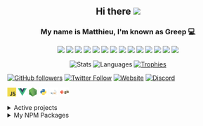 <div align="center">
  
## Hi there <img src="https://media.giphy.com/media/hvRJCLFzcasrR4ia7z/giphy.gif" width="25px">

### My name is Matthieu, I'm known as Greep 💻
  
<img src="https://img.shields.io/badge/node.js%20-%2343853D.svg?&style=for-the-badge&logo=node.js&logoColor=white"/>
<img src="https://img.shields.io/badge/javascript%20-%23323330.svg?&style=for-the-badge&logo=javascript&logoColor=%23F7DF1E"/>
<img src="https://img.shields.io/badge/openplanet%20-ff3399.svg?&style=for-the-badge"/>
<img src="https://img.shields.io/badge/vue.js%20-%23323330.svg?&style=for-the-badge&logo=vuedotjs&logoColor=4FC08D"/>
<!--<img src="https://img.shields.io/badge/typescript%20-%23007ACC.svg?&style=for-the-badge&logo=typescript&logoColor=white"/>-->
<img src="https://img.shields.io/badge/html5%20-%23E34F26.svg?&style=for-the-badge&logo=html5&logoColor=white"/>
<img src="https://img.shields.io/badge/css3%20-%231572B6.svg?&style=for-the-badge&logo=css3&logoColor=white"/>
<img src="https://img.shields.io/badge/python%20-%2314354C.svg?&style=for-the-badge&logo=python&logoColor=white"/>
<img src="https://img.shields.io/badge/php-%23777BB4.svg?&style=for-the-badge&logo=php&logoColor=white"/>
<img src="https://img.shields.io/badge/mysql-%2300f.svg?&style=for-the-badge&logo=mysql&logoColor=white"/>
<img src="https://img.shields.io/badge/jquery%20-%230769AD.svg?&style=for-the-badge&logo=jquery&logoColor=white"/>
<img src="https://img.shields.io/badge/laravel%20-%23FF2D20.svg?&style=for-the-badge&logo=laravel&logoColor=white"/>
<img src="https://img.shields.io/badge/apache%20-%23D42029.svg?&style=for-the-badge&logo=apache&logoColor=white"/>
<!--<img src="https://img.shields.io/badge/nginx%20-%23009639.svg?&style=for-the-badge&logo=nginx&logoColor=white"/>-->
<img src="https://img.shields.io/badge/git%20-%23F05033.svg?&style=for-the-badge&logo=git&logoColor=white"/>
<!--<img src="https://img.shields.io/badge/AWS%20-%23FF9900.svg?&style=for-the-badge&logo=amazon-aws&logoColor=white"/>-->
<!--<img src="https://img.shields.io/badge/Google%20Cloud%20-%234285F4.svg?&style=for-the-badge&logo=google-cloud&logoColor=white"/>-->
<img src="https://img.shields.io/badge/azure%20-%230072C6.svg?&style=for-the-badge&logo=azure-devops&logoColor=white"/>
<!--<img src="https://img.shields.io/badge/DigitalOcean-%230167ff.svg?&style=for-the-badge&logo=digitalOcean&logoColor=white"/>-->

![Stats](https://github-readme-stats.vercel.app/api?username=GreepTheSheep&show_icons=true&hide_border=true&theme=vue&custom_title=Greep%27s%20Stats:) ![Languages](https://github-readme-stats.vercel.app/api/top-langs/?username=GreepTheSheep&langs_count=10&hide_border=true&theme=vue&exclude_repo=betterdiscord-addons) [![Trophies](https://github-profile-trophy.vercel.app/?username=GreepTheSheep&no-frame=true&no-bg=true&row=1)](https://github.com/ryo-ma/github-profile-trophy)
</div>

[![GitHub followers](https://img.shields.io/github/followers/GreepTheSheep?color=black&logo=github&label=Follow&style=for-the-badge)](https://github.com/GreepTheSheep) [![Twitter Follow](https://img.shields.io/twitter/follow/GreepTheSheep?logo=twitter&color=blue&style=for-the-badge)](https://twitter.com/GreepTheSheep)
[![Website](https://img.shields.io/website?down_color=red&down_message=Not%20available%20right%20now&style=for-the-badge&up_color=chartreuse&up_message=Visit&url=https%3A%2F%2Fgreep.gq)](https://greep.gq)
[![Discord](https://img.shields.io/discord/570024448371982373?color=%237289DA&logo=discord&logoColor=%23FFFFFF&style=for-the-badge)](https://greep.gq/discord/)

<code><img height="20" src="https://raw.githubusercontent.com/github/explore/80688e429a7d4ef2fca1e82350fe8e3517d3494d/topics/javascript/javascript.png"></code>
<code><img height="20" src="https://raw.githubusercontent.com/github/explore/80688e429a7d4ef2fca1e82350fe8e3517d3494d/topics/vue/vue.png"></code>
<code><img height="20" src="https://raw.githubusercontent.com/github/explore/80688e429a7d4ef2fca1e82350fe8e3517d3494d/topics/nodejs/nodejs.png"></code>
<code><img height="20" src="https://raw.githubusercontent.com/github/explore/80688e429a7d4ef2fca1e82350fe8e3517d3494d/topics/python/python.png"></code>
<code><img height="20" src="https://raw.githubusercontent.com/github/explore/80688e429a7d4ef2fca1e82350fe8e3517d3494d/topics/mysql/mysql.png"></code>
<code><img height="20" src="https://raw.githubusercontent.com/github/explore/80688e429a7d4ef2fca1e82350fe8e3517d3494d/topics/git/git.png"></code>

<details>
  <summary>Active projects</summary>

  [![Trackmania.io for Node](https://user-images.githubusercontent.com/42576124/124255168-2c1adf00-db2a-11eb-9ab6-16411268249d.png)](https://github.com/GreepTheSheep/node-trackmania.io)
  [![MXRandom](https://user-images.githubusercontent.com/42576124/135821280-41f86fc1-96c2-49ae-ac67-eed2bce7082c.png)](https://github.com/GreepTheSheep/openplanet-mx-random)
  [![MXMenu](https://user-images.githubusercontent.com/42576124/150105549-9cf3527a-ff41-4cd5-abd8-fb38570c42d8.png)](https://github.com/GreepTheSheep/openplanet-maniaexchange-menu)

</details>

<details>
  <summary>My NPM Packages</summary>

[![node-trackmania.io](https://github-readme-stats.vercel.app/api/pin/?username=GreepTheSheep&repo=node-trackmania.io&hide_border=true&theme=vue)](https://github.com/GreepTheSheep/node-trackmania.io)
[![node-tm-essentials](https://github-readme-stats.vercel.app/api/pin/?username=GreepTheSheep&repo=node-tm-essentials&hide_border=true&theme=vue)](https://github.com/GreepTheSheep/node-tm-essentials)
[![auto-line-breaks](https://github-readme-stats.vercel.app/api/pin/?username=GreepTheSheep&repo=auto-line-breaks&hide_border=true&theme=vue)](https://github.com/GreepTheSheep/auto-line-breaks)

</details>

<!--
**GreepTheSheep/GreepTheSheep** is a ✨ _special_ ✨ repository because its `README.md` (this file) appears on your GitHub profile.

Here are some ideas to get you started:

- 🔭 I’m currently working on ...
- 🌱 I’m currently learning ...
- 👯 I’m looking to collaborate on ...
- 🤔 I’m looking for help with ...
- 💬 Ask me about ...
- 📫 How to reach me: ...
- 😄 Pronouns: ...
- ⚡ Fun fact: ...
-->
